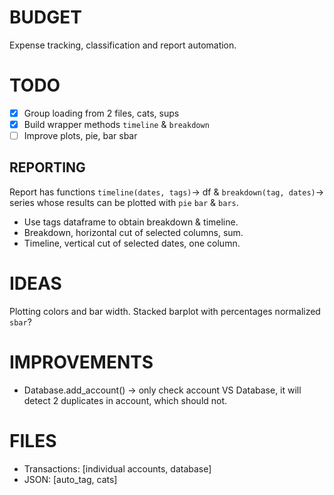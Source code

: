 # BUDGET
Expense tracking, classification and report automation.

# TODO
- [x] Group loading from 2 files, cats, sups
- [x] Build wrapper methods `timeline` & `breakdown`
- [ ] Improve plots, pie, bar sbar

## REPORTING
Report has functions `timeline(dates, tags)`-> df &
`breakdown(tag, dates)`-> series whose 
results can be plotted with `pie` `bar` & `bars`.
* Use tags dataframe to obtain breakdown & timeline.
* Breakdown, horizontal cut of selected columns, sum.
* Timeline, vertical cut of selected dates, one column.

# IDEAS
Plotting colors and bar width.
Stacked barplot with percentages normalized `sbar`?

# IMPROVEMENTS
* Database.add_account() -> only check account VS Database, it will detect 2 
  duplicates in account, which should not.

# FILES
 * Transactions: [individual accounts, database]
 * JSON:  [auto_tag, cats]

